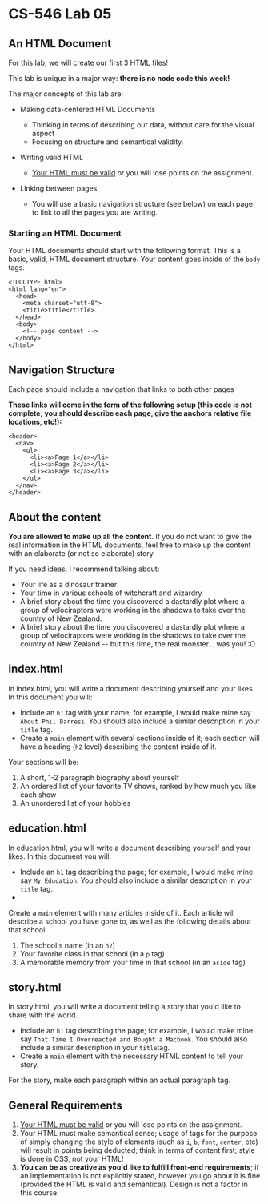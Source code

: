 # CS-546 Lab 05

## An HTML Document

For this lab, we will create our first 3 HTML files!

This lab is unique in a major way: **there is no node code this week!**

The major concepts of this lab are:

* Making data-centered HTML Documents

  - Thinking in terms of describing our data, without care for the visual aspect
  - Focusing on structure and semantical validity.
* Writing valid HTML

  - [Your HTML must be valid](https://validator.w3.org/#validate_by_input) or you will lose points on the assignment.
* Linking between pages

  - You will use a basic navigation structure (see below) on each page to link to all the pages you are writing.

### Starting an HTML Document

Your HTML documents should start with the following format. This is a basic, valid, HTML document structure. Your content goes inside of the `body` tags.

```markup
<!DOCTYPE html>
<html lang="en">
  <head>
    <meta charset="utf-8">
    <title>title</title>
  </head>
  <body>
    <!-- page content -->
  </body>
</html>
```

## Navigation Structure

Each page should include a navigation that links to both other pages

**These links will come in the form of the following setup (this code is not complete; you should describe each page, give the anchors relative file locations, etc!):**

```markup
<header>
  <nav>
    <ul>
      <li><a>Page 1</a></li>
      <li><a>Page 2</a></li>
      <li><a>Page 3</a></li>
    </ul>
  </nav>
</header>
```

## About the content

**You are allowed to make up all the content**. If you do not want to give the real information in the HTML documents, feel free to make up the content with an elaborate (or not so elaborate) story.

If you need ideas, I recommend talking about:

* Your life as a dinosaur trainer
* Your time in various schools of witchcraft and wizardry
* A brief story about the time you discovered a dastardly plot where a group of velociraptors were working in the shadows to take over the country of New Zealand.
* A brief story about the time you discovered a dastardly plot where a group of velociraptors were working in the shadows to take over the country of New Zealand -- but this time, the real monster... was you! :O

## index.html

In index.html, you will write a document describing yourself and your likes. In this document you will:

* Include an `h1` tag with your name; for example, I would make mine say `About Phil Barresi`. You should also include a similar description in your `title` tag.
* Create a `main` element with several sections inside of it; each section will have a heading (`h2` level) describing the content inside of it.

Your sections will be:

1. A short, 1-2 paragraph biography about yourself
2. An ordered list of your favorite TV shows, ranked by how much you like each show
3. An unordered list of your hobbies

## education.html

In education.html, you will write a document describing yourself and your likes. In this document you will:

* Include an `h1` tag describing the page; for example, I would make mine say `My Education`. You should also include a similar description in your `title` tag.
*
Create a `main` element with many articles inside of it. Each article will describe a school you have gone to, as well as the following details about that school:

1. The school's name (in an `h2`)
2. Your favorite class in that school (in a `p` tag)
3. A memorable memory from your time in that school (in an `aside` tag)

## story.html

In story.html, you will write a document telling a story that you'd like to share with the world.

* Include an `h1` tag describing the page; for example, I would make mine say `That Time I Overreacted and Bought a Macbook`. You should also include a similar description in your `title`tag.
* Create a `main` element with the necessary HTML content to tell your story.

For the story, make each paragraph within an actual paragraph tag.

## General Requirements

1. [Your HTML must be valid](https://validator.w3.org/#validate_by_input) or you will lose points on the assignment.
2. Your HTML must make semantical sense; usage of tags for the purpose of simply changing the style of elements (such as `i`, `b`, `font`, `center`, etc) will result in points being deducted; think in terms of content first; style is done in CSS, not your HTML!
3. **You can be as creative as you'd like to fulfill front-end requirements**; if an implementation is not explicitly stated, however you go about it is fine (provided the HTML is valid and semantical). Design is not a factor in this course.
